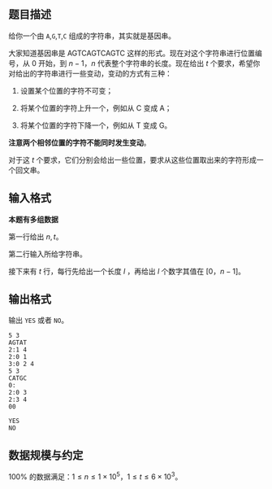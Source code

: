## 题目描述

给你一个由 `A`,`G`,`T`,`C` 组成的字符串，其实就是基因串。

大家知道基因串是 $\text{AGTCAGTCAGTC}$ 这样的形式。现在对这个字符串进行位置编号，从 $0$ 开始，到 $n-1$，$n$ 代表整个字符串的长度。现在给出 $t$ 个要求，希望你对给出的字符串进行一些变动，变动的方式有三种：

1. 设置某个位置的字符不可变；

2. 将某个位置的字符上升一个，例如从 $\text{C}$ 变成 $\text{A}$；

3. 将某个位置的字符下降一个，例如从 $\text{T}$ 变成 $\text{G}$。

**注意两个相邻位置的字符不能同时发生变动**。

对于这 $t$ 个要求，它们分别会给出一些位置，要求从这些位置取出来的字符形成一个回文串。

## 输入格式

**本题有多组数据**

第一行给出 $n,t$。

第二行输入所给字符串。

接下来有 $t$ 行，每行先给出一个长度 $l$ ，再给出 $l$ 个数字其值在 $[0，n-1]$。

## 输出格式

输出 `YES` 或者 `NO`。

```input1
5 3
AGTAT
2:1 4
2:0 1
3:0 2 4
5 3
CATGC
0:
2:0 3
2:3 4
00
```

```output1
YES
NO
```

## 数据规模与约定

$100\%$ 的数据满足：$1 \le n \le 1 \times 10^5$，$1 \le t \le 6 \times 10^3$。